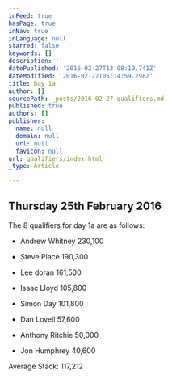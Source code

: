 ```yaml
---
inFeed: true
hasPage: true
inNav: true
inLanguage: null
starred: false
keywords: []
description: ''
datePublished: '2016-02-27T13:08:19.741Z'
dateModified: '2016-02-27T05:14:59.298Z'
title: Day 1a
author: []
sourcePath: _posts/2016-02-27-qualifiers.md
published: true
authors: []
publisher:
  name: null
  domain: null
  url: null
  favicon: null
url: qualifiers/index.html
_type: Article

---
```

## Thursday 25th February 2016

The 8 qualifiers for day 1a are as follows:

* Andrew Whitney 230,100

* Steve Place 190,300

* Lee doran 161,500

* Isaac Lloyd 105,800

* Simon Day 101,800

* Dan Lovell 57,600

* Anthony Ritchie 50,000

* Jon Humphrey 40,600

Average Stack: 117,212